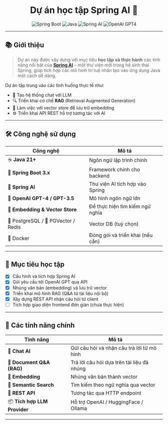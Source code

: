 <h1 align="center">Dự án học tập Spring AI 🚀</h1>

<p align="center">
  <img src="https://img.shields.io/badge/Spring%20Boot-3.x-brightgreen" alt="Spring Boot">
  <img src="https://img.shields.io/badge/Java-21+-blue" alt="Java">
  <img src="https://img.shields.io/badge/Spring%20AI-Preview-orange" alt="Spring AI">
  <img src="https://img.shields.io/badge/OpenAI-GPT4-ff69b4" alt="OpenAI GPT4">
</p>

---

## 📚 Giới thiệu

> Dự án này được xây dựng với mục tiêu **học tập và thực hành** các tính năng nổi bật của **[Spring AI](https://docs.spring.io/spring-ai/reference/)** – một thư viện mới trong hệ sinh thái Spring, giúp tích hợp các mô hình trí tuệ nhân tạo vào ứng dụng Java một cách dễ dàng.

Dự án tập trung vào các tình huống thực tế như:

- 💬 Tạo hệ thống chat với LLM
- 🔍 Triển khai cơ chế **RAG** (Retrieval Augmented Generation)
- 📂 Làm việc với vector store để lưu trữ embedding
- ⚙️ Triển khai API REST hỗ trợ tương tác với AI

---

## 🛠️ Công nghệ sử dụng

| Công nghệ      | Mô tả |
|----------------|-------|
| ☕ **Java 21+** | Ngôn ngữ lập trình chính |
| 🌱 **Spring Boot 3.x** | Framework chính cho backend |
| 🤖 **Spring AI** | Thư viện AI tích hợp vào Spring |
| 🧠 **OpenAI GPT-4 / GPT-3.5** | Mô hình ngôn ngữ lớn |
| 🧬 **Embedding & Vector Store** | Để thực hiện tìm kiếm ngữ nghĩa |
| 🐘 PostgreSQL / 🧠 PGVector / Redis | Vector DB (tuỳ chọn) |
| 🐳 Docker | Đóng gói và triển khai (nếu cần) |

---

## 🎯 Mục tiêu học tập

- [x] Cấu hình và tích hợp Spring AI
- [x] Gửi yêu cầu tới OpenAI GPT qua API
- [x] Nhúng văn bản (embedding) và lưu trữ vector
- [x] Triển khai mô hình RAG (Q&A từ tài liệu nội bộ)
- [x] Xây dựng REST API nhận câu hỏi từ client
- [ ] Tích hợp giao diện frontend đơn giản (chưa thực hiện)

---

## 🧪 Các tính năng chính

| Tính năng | Mô tả |
|-----------|-------|
| 💬 **Chat AI** | Gửi câu hỏi và nhận câu trả lời từ mô hình |
| 📄 **Document Q&A (RAG)** | Trả lời câu hỏi dựa trên tài liệu đã nhúng |
| 🧠 **Embedding** | Nhúng văn bản thành vector |
| 🔎 **Semantic Search** | Tìm kiếm theo ngữ nghĩa qua vector |
| 📡 **REST API** | Tương tác qua HTTP endpoint |
| 📦 **Tích hợp LLM Provider** | Hỗ trợ OpenAI / HuggingFace / Ollama |

---
